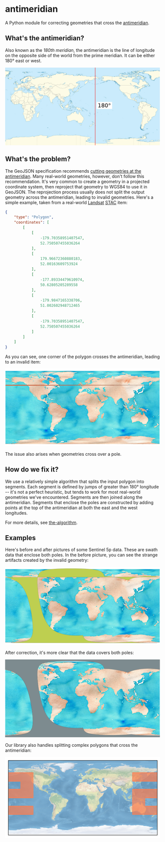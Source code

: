 # antimeridian

A Python module for correcting geometries that cross the [antimeridian](https://en.wikipedia.org/wiki/180th_meridian).

## What's the antimeridian?

Also known as the _180th meridian_, the antimeridian is the line of longitude on the opposite side of the world from the prime meridian.
It can be either 180° east or west.

![The antimeridian](img/antimeridian.jpg)

## What's the problem?

The GeoJSON specification recommends [cutting geometries at the antimeridian](https://www.rfc-editor.org/rfc/rfc7946#section-3.1.9).
Many real-world geometries, however, don't follow this recommendation.
It's very common to create a geometry in a projected coordinate system, then reproject that geometry to WGS84 to use it in GeoJSON.
The reprojection process usually does not split the output geometry across the antimeridian, leading to invalid geometries.
Here's a simple example, taken from a real-world [Landsat](https://landsat.gsfc.nasa.gov/) [STAC](https://stacspec.org) item:

```json
{
    "type": "Polygon",
    "coordinates": [
        [
            [
                -179.70358951407547,
                52.750507455036264
            ],
            [
                179.96672360880183,
                52.00163609753924
            ],
            [
                -177.89334479610974,
                50.62805205289558
            ],
            [
                -179.9847165338706,
                51.002602948712465
            ],
            [
                -179.70358951407547,
                52.750507455036264
            ]
        ]
    ]
}
```

As you can see, one corner of the polygon crosses the antimeridian, leading to an invalid item:

![Visualizing the landsat geometry is hard](img/landsat-problem.png)

The issue also arises when geometries cross over a pole.

## How do we fix it?

We use a relatively simple algorithm that splits the input polygon into segments.
Each segment is defined by jumps of greater than 180° longitude -- it's not a perfect heuristic, but tends to work for most real-world geometries we've encountered.
Segments are then joined along the antimeridian.
Segments that enclose the poles are constructed by adding points at the top of the antimeridian at both the east and the west longitudes.

For more details, see [the-algorithm](./the-algorithm.md).

## Examples

Here's before and after pictures of some Sentinel 5p data.
These are swath data that enclose both poles.
In the before picture, you can see the strange artifacts created by the invalid geometry:

![Sentinel 5P before](img/sentinel-5p-before.png)

After correction, it's more clear that the data covers both poles:

![Sentinel 5P after](img/sentinel-5p-after.png)

Our library also handles splitting complex polygons that cross the antimeridian:

![Complex split](img/complex-split.png)
